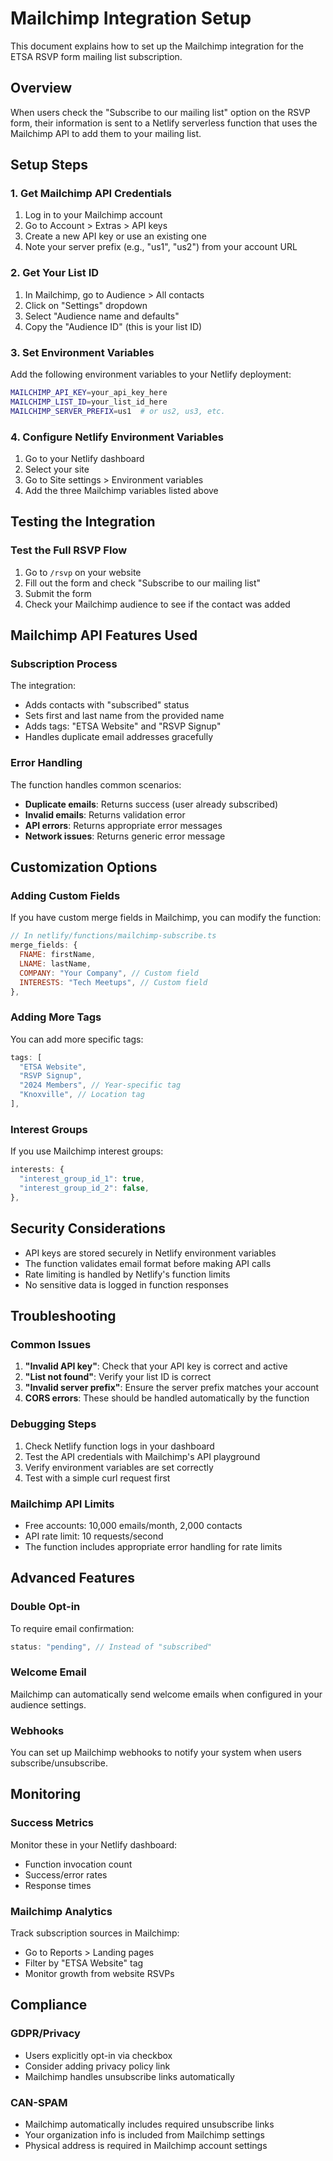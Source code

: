 # Mailchimp Integration Setup

This document explains how to set up the Mailchimp integration for the ETSA RSVP form mailing list subscription.

## Overview

When users check the "Subscribe to our mailing list" option on the RSVP form, their information is sent to a Netlify serverless function that uses the Mailchimp API to add them to your mailing list.

## Setup Steps

### 1. Get Mailchimp API Credentials

1. Log in to your Mailchimp account
2. Go to Account > Extras > API keys
3. Create a new API key or use an existing one
4. Note your server prefix (e.g., "us1", "us2") from your account URL

### 2. Get Your List ID

1. In Mailchimp, go to Audience > All contacts
2. Click on "Settings" dropdown
3. Select "Audience name and defaults"
4. Copy the "Audience ID" (this is your list ID)

### 3. Set Environment Variables

Add the following environment variables to your Netlify deployment:

```bash
MAILCHIMP_API_KEY=your_api_key_here
MAILCHIMP_LIST_ID=your_list_id_here
MAILCHIMP_SERVER_PREFIX=us1  # or us2, us3, etc.
```

### 4. Configure Netlify Environment Variables

1. Go to your Netlify dashboard
2. Select your site
3. Go to Site settings > Environment variables
4. Add the three Mailchimp variables listed above

## Testing the Integration

### Test the Full RSVP Flow

1. Go to `/rsvp` on your website
2. Fill out the form and check "Subscribe to our mailing list"
3. Submit the form
4. Check your Mailchimp audience to see if the contact was added

## Mailchimp API Features Used

### Subscription Process

The integration:

- Adds contacts with "subscribed" status
- Sets first and last name from the provided name
- Adds tags: "ETSA Website" and "RSVP Signup"
- Handles duplicate email addresses gracefully

### Error Handling

The function handles common scenarios:

- **Duplicate emails**: Returns success (user already subscribed)
- **Invalid emails**: Returns validation error
- **API errors**: Returns appropriate error messages
- **Network issues**: Returns generic error message

## Customization Options

### Adding Custom Fields

If you have custom merge fields in Mailchimp, you can modify the function:

```javascript
// In netlify/functions/mailchimp-subscribe.ts
merge_fields: {
  FNAME: firstName,
  LNAME: lastName,
  COMPANY: "Your Company", // Custom field
  INTERESTS: "Tech Meetups", // Custom field
},
```

### Adding More Tags

You can add more specific tags:

```javascript
tags: [
  "ETSA Website",
  "RSVP Signup",
  "2024 Members", // Year-specific tag
  "Knoxville", // Location tag
],
```

### Interest Groups

If you use Mailchimp interest groups:

```javascript
interests: {
  "interest_group_id_1": true,
  "interest_group_id_2": false,
},
```

## Security Considerations

- API keys are stored securely in Netlify environment variables
- The function validates email format before making API calls
- Rate limiting is handled by Netlify's function limits
- No sensitive data is logged in function responses

## Troubleshooting

### Common Issues

1. **"Invalid API key"**: Check that your API key is correct and active
2. **"List not found"**: Verify your list ID is correct
3. **"Invalid server prefix"**: Ensure the server prefix matches your account
4. **CORS errors**: These should be handled automatically by the function

### Debugging Steps

1. Check Netlify function logs in your dashboard
2. Test the API credentials with Mailchimp's API playground
3. Verify environment variables are set correctly
4. Test with a simple curl request first

### Mailchimp API Limits

- Free accounts: 10,000 emails/month, 2,000 contacts
- API rate limit: 10 requests/second
- The function includes appropriate error handling for rate limits

## Advanced Features

### Double Opt-in

To require email confirmation:

```javascript
status: "pending", // Instead of "subscribed"
```

### Welcome Email

Mailchimp can automatically send welcome emails when configured in your audience settings.

### Webhooks

You can set up Mailchimp webhooks to notify your system when users subscribe/unsubscribe.

## Monitoring

### Success Metrics

Monitor these in your Netlify dashboard:

- Function invocation count
- Success/error rates
- Response times

### Mailchimp Analytics

Track subscription sources in Mailchimp:

- Go to Reports > Landing pages
- Filter by "ETSA Website" tag
- Monitor growth from website RSVPs

## Compliance

### GDPR/Privacy

- Users explicitly opt-in via checkbox
- Consider adding privacy policy link
- Mailchimp handles unsubscribe links automatically

### CAN-SPAM

- Mailchimp automatically includes required unsubscribe links
- Your organization info is included from Mailchimp settings
- Physical address is required in Mailchimp account settings
